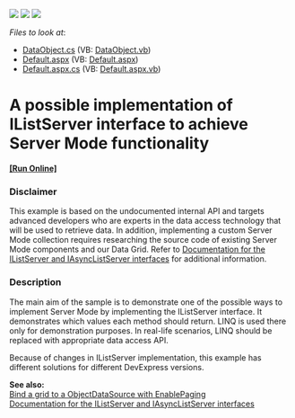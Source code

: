 <!-- default badges list -->
![](https://img.shields.io/endpoint?url=https://codecentral.devexpress.com/api/v1/VersionRange/128532386/17.1.3%2B)
[![](https://img.shields.io/badge/Open_in_DevExpress_Support_Center-FF7200?style=flat-square&logo=DevExpress&logoColor=white)](https://supportcenter.devexpress.com/ticket/details/E166)
[![](https://img.shields.io/badge/📖_How_to_use_DevExpress_Examples-e9f6fc?style=flat-square)](https://docs.devexpress.com/GeneralInformation/403183)
<!-- default badges end -->
<!-- default file list -->
*Files to look at*:

* [DataObject.cs](./CS/WebSite/App_Code/DataObject.cs) (VB: [DataObject.vb](./VB/WebSite/App_Code/DataObject.vb))
* [Default.aspx](./CS/WebSite/Default.aspx) (VB: [Default.aspx](./VB/WebSite/Default.aspx))
* [Default.aspx.cs](./CS/WebSite/Default.aspx.cs) (VB: [Default.aspx.vb](./VB/WebSite/Default.aspx.vb))
<!-- default file list end -->
# A possible implementation of IListServer interface to achieve Server Mode functionality
<!-- run online -->
**[[Run Online]](https://codecentral.devexpress.com/e166/)**
<!-- run online end -->

### Disclaimer
This example is based on the undocumented internal API and targets advanced developers who are experts in the data access technology that will be used to retrieve data. In addition, implementing a custom Server Mode collection requires researching the source code of existing Server Mode components and our Data Grid. Refer to [Documentation for the IListServer and IAsyncListServer interfaces][1] for additional information.

### Description

The main aim of the sample is to demonstrate one of the possible ways to implement Server Mode by implementing the IListServer interface. It demonstrates which values each method should return. LINQ is used there only for demonstration purposes. In real-life scenarios, LINQ should be replaced with appropriate data access API.

Because of changes in IListServer implementation, this example has different solutions for different DevExpress versions.  

**See also:**  
[Bind a grid to a ObjectDataSource with EnablePaging][2]  
[Documentation for the IListServer and IAsyncListServer interfaces][1]

[1]: https://www.devexpress.com/Support/Center/Question/Details/S19875/documentation-for-the-ilistserver-and-iasynclistserver-interfaces
[2]: https://github.com/DevExpress-Examples/how-to-bind-aspxgridview-to-an-objectdatasource-with-enablepaging-e2672
